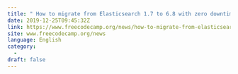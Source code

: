 ```yaml
---
title: " How to migrate from Elasticsearch 1.7 to 6.8 with zero downtime "
date: 2019-12-25T09:45:32Z
link: https://www.freecodecamp.org/news/how-to-migrate-from-elasticsearch-1-7-to-6-8-with-zero-downtime/?utm_medium=RSS&utm_source=news.12bit.vn
site: www.freecodecamp.org/news
language: English
category:
  -   
draft: false
---
```

